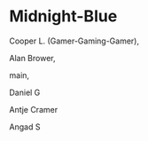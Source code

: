 # Midnight-Blue
Cooper L. (Gamer-Gaming-Gamer),

Alan Brower,

 main,

Daniel G

Antje Cramer

Angad S